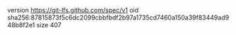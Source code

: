 version https://git-lfs.github.com/spec/v1
oid sha256:87815873f5c6dc2099cbbfbdf2b97a1735cd7460a150a39f83449ad948b8f2e1
size 407

